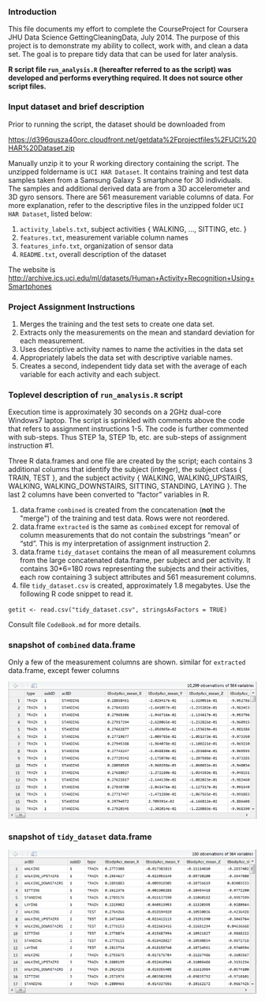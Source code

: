 ### Introduction

This file documents my effort to complete the CourseProject for Coursera
JHU Data Science GettingCleaningData, July 2014.  The purpose of this project
is to demonstrate my ability to collect, work with, and clean a data set. The
goal is to prepare tidy data that can be used for later analysis. 

<b>R script file `run_analysis.R` (hereafter referred to as the script) was
developed and performs everything required.  It does not source other script
files.</b>

### Input dataset and brief description

Prior to running the script, the dataset should be downloaded from

https://d396qusza40orc.cloudfront.net/getdata%2Fprojectfiles%2FUCI%20HAR%20Dataset.zip

Manually unzip it to your R working directory containing the script.  The 
unzipped foldername is `UCI HAR Dataset`.  It contains training and test data
samples taken from a Samsung Galaxy S smartphone for 30 individuals.  The
samples and additional derived data are from a 3D accelerometer and 3D gyro
sensors.  There are 561 measurement variable columns of data.  For more
explanation, refer to the descriptive files in the unzipped folder
`UCI HAR Dataset`, listed below:

1.  `activity_labels.txt`,		subject activities { WALKING, ..., SITTING, etc. }
2.  `features.txt`,				measurement variable column names
3.  `features_info.txt`,		organization of sensor data
4.  `README.txt`,				overall description of the dataset

The website is http://archive.ics.uci.edu/ml/datasets/Human+Activity+Recognition+Using+Smartphones 

### Project Assignment Instructions

1.	Merges the training and the test sets to create one data set.
2.	Extracts only the measurements on the mean and standard deviation for each measurement. 
3.	Uses descriptive activity names to name the activities in the data set
4.	Appropriately labels the data set with descriptive variable names. 
5.	Creates a second, independent tidy data set with the average of each variable for each activity and each subject. 

### Toplevel description of `run_analysis.R` script

Execution time is approximately 30 seconds on a 2GHz dual-core Windows7 laptop.
The script is sprinkled with comments above the code that refers to assignment
instructions 1-5.  The code is further commented with sub-steps.  Thus STEP 1a,
STEP 1b, etc. are sub-steps of assignment instruction #1.

Three R data.frames and one file are created by the script; each contains 3
additional columns that identify the subject (integer), the subject class
{ TRAIN, TEST }, and the subject activity { WALKING, WALKING_UPSTAIRS, WALKING,
WALKING_DOWNSTAIRS, SITTING, STANDING, LAYING }.    The last 2 columns have
been converted to “factor” variables in R.

1.	data.frame `combined` is created from the concatenation (<b>not</b> the "merge") of the
training and test data.  Rows were not reordered.
2.	data.frame `extracted` is the same as `combined` except for
removal of column measurements that do not contain the substrings “mean” or
“std”.  This is my interpretation of assignment instruction 2.
3.	data.frame `tidy_dataset` contains the mean of all measurement columns
from the large concatenated data.frame, per subject and per activity.  It
contains 30*6=180 rows representing the subjects and their activities, each
row containing 3 subject attributes and 561 measurement columns.
4.	file `tidy_dataset.csv` is created, approximately 1.8 megabytes.  Use the
following R code snippet to read it.

`getit <- read.csv("tidy_dataset.csv", stringsAsFactors = TRUE)`

Consult file `CodeBook.md` for more details.

### snapshot of `combined` data.frame

Only a few of the measurement columns are shown.
similar for `extracted` data.frame, except fewer columns

![combined](figures/combined.png)

### snapshot of `tidy_dataset` data.frame

![tidy](figures/tidy.png)
